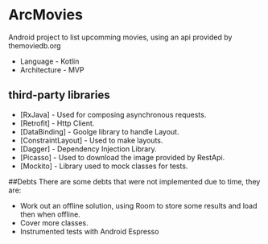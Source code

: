 # ArcMovies
Android project to list upcomming movies, using an api provided by themoviedb.org

* Language - Kotlin
* Architecture - MVP

## third-party libraries

* [RxJava] - Used for composing asynchronous requests.
* [Retrofit] - Http Client.
* [DataBinding] - Goolge library to handle Layout.
* [ConstraintLayout] - Used to make layouts.
* [Dagger] - Dependency Injection Library.
* [Picasso] - Used to download the image provided by RestApi.
* [Mockito] - Library used to mock classes for tests.

##Debts
There are some debts that were not implemented due to time, they are:

* Work out an offline solution, using Room to store some results and load then when offline.
* Cover more classes.
* Instrumented tests with Android Espresso
